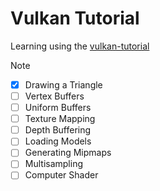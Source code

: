 # Vulkan Tutorial

Learning using the [vulkan-tutorial](https://vulkan-tutorial.com)

> [!NOTE]
> - [x] Drawing a Triangle
> - [ ] Vertex Buffers
> - [ ] Uniform Buffers
> - [ ] Texture Mapping
> - [ ] Depth Buffering
> - [ ] Loading Models
> - [ ] Generating Mipmaps
> - [ ] Multisampling
> - [ ] Computer Shader


